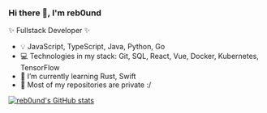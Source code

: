### Hi there 👋, I'm reb0und

✨ Fullstack Developer ✨

- 💡 JavaScript, TypeScript, Java, Python, Go
- 💻 Technologies in my stack: Git, SQL, React, Vue, Docker, Kubernetes, TensorFlow
- 🌱 I’m currently learning Rust, Swift
- 🚨 Most of my repositories are private :/


[![reb0und's GitHub stats](https://github-readme-stats.vercel.app/api?username=reb0und)](https://github.com/reb0und/github-readme-stats)
